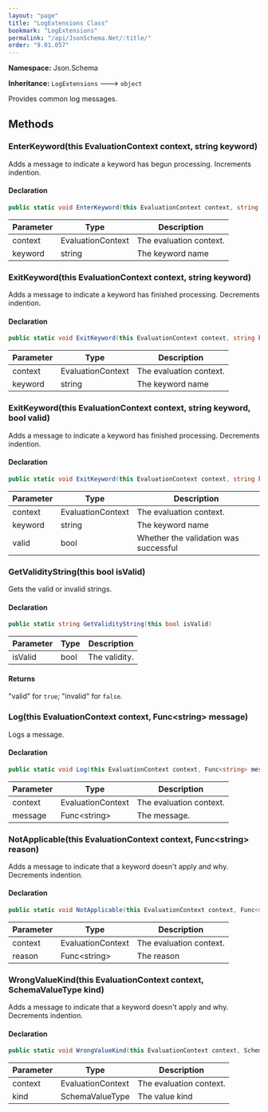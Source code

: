 ```yaml
---
layout: "page"
title: "LogExtensions Class"
bookmark: "LogExtensions"
permalink: "/api/JsonSchema.Net/:title/"
order: "9.01.057"
---
```

**Namespace:** Json.Schema

**Inheritance:**
`LogExtensions`
 🡒 
`object`

Provides common log messages.

## Methods

### EnterKeyword(this EvaluationContext context, string keyword)

Adds a message to indicate a keyword has begun processing.  Increments indention.

#### Declaration

```c#
public static void EnterKeyword(this EvaluationContext context, string keyword)
```

| Parameter | Type | Description |
|---|---|---|
| context | EvaluationContext | The evaluation context. |
| keyword | string | The keyword name |


### ExitKeyword(this EvaluationContext context, string keyword)

Adds a message to indicate a keyword has finished processing.  Decrements indention.

#### Declaration

```c#
public static void ExitKeyword(this EvaluationContext context, string keyword)
```

| Parameter | Type | Description |
|---|---|---|
| context | EvaluationContext | The evaluation context. |
| keyword | string | The keyword name |


### ExitKeyword(this EvaluationContext context, string keyword, bool valid)

Adds a message to indicate a keyword has finished processing.  Decrements indention.

#### Declaration

```c#
public static void ExitKeyword(this EvaluationContext context, string keyword, bool valid)
```

| Parameter | Type | Description |
|---|---|---|
| context | EvaluationContext | The evaluation context. |
| keyword | string | The keyword name |
| valid | bool | Whether the validation was successful |


### GetValidityString(this bool isValid)

Gets the valid or invalid strings.

#### Declaration

```c#
public static string GetValidityString(this bool isValid)
```

| Parameter | Type | Description |
|---|---|---|
| isValid | bool | The validity. |


#### Returns

"valid" for `true`; "invalid" for `false`.

### Log(this EvaluationContext context, Func\<string\> message)

Logs a message.

#### Declaration

```c#
public static void Log(this EvaluationContext context, Func<string> message)
```

| Parameter | Type | Description |
|---|---|---|
| context | EvaluationContext | The evaluation context. |
| message | Func\<string\> | The message. |


### NotApplicable(this EvaluationContext context, Func\<string\> reason)

Adds a message to indicate that a keyword doesn't apply and why.  Decrements indention.

#### Declaration

```c#
public static void NotApplicable(this EvaluationContext context, Func<string> reason)
```

| Parameter | Type | Description |
|---|---|---|
| context | EvaluationContext | The evaluation context. |
| reason | Func\<string\> | The reason |


### WrongValueKind(this EvaluationContext context, SchemaValueType kind)

Adds a message to indicate that a keyword doesn't apply and why.  Decrements indention.

#### Declaration

```c#
public static void WrongValueKind(this EvaluationContext context, SchemaValueType kind)
```

| Parameter | Type | Description |
|---|---|---|
| context | EvaluationContext | The evaluation context. |
| kind | SchemaValueType | The value kind |


